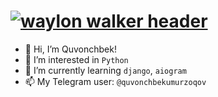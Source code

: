 # [![waylon walker header](https://www.marc-richter.info/wp-content/uploads/2018/07/telegram-bot-logo.jpg)](https://waylonwalker.com)

- 👋 Hi, I’m Quvonchbek!
- 👀 I’m interested in `Python`
- 🌱 I’m currently learning `django`, `aiogram`
- 📫 My Telegram user: `@quvonchbekumurzoqov`
